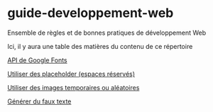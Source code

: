 # guide-developpement-web
Ensemble de règles et de bonnes pratiques de développement Web

Ici, il y aura une table des matières du contenu de ce répertoire


[API de Google Fonts](https://developers.google.com/fonts/docs/getting_started?hl=fr#a_quick_example)

[Utiliser des placeholder (espaces réservés)](https://www.placeholder.com/)

[Utiliser des images temporaires ou aléatoires](https://picsum.photos/)

[Générer du faux texte](https://loripsum.net/)
